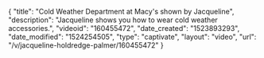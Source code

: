 {
    "title": "Cold Weather Department at Macy's shown by Jacqueline",
    "description": "Jacqueline shows you how to wear cold weather accessories.",
    "videoid": "160455472",
    "date_created": "1523893293",
    "date_modified": "1524254505",
    "type": "captivate",
    "layout": "video",
    "url": "\/v\/jacqueline-holdredge-palmer\/160455472"
}